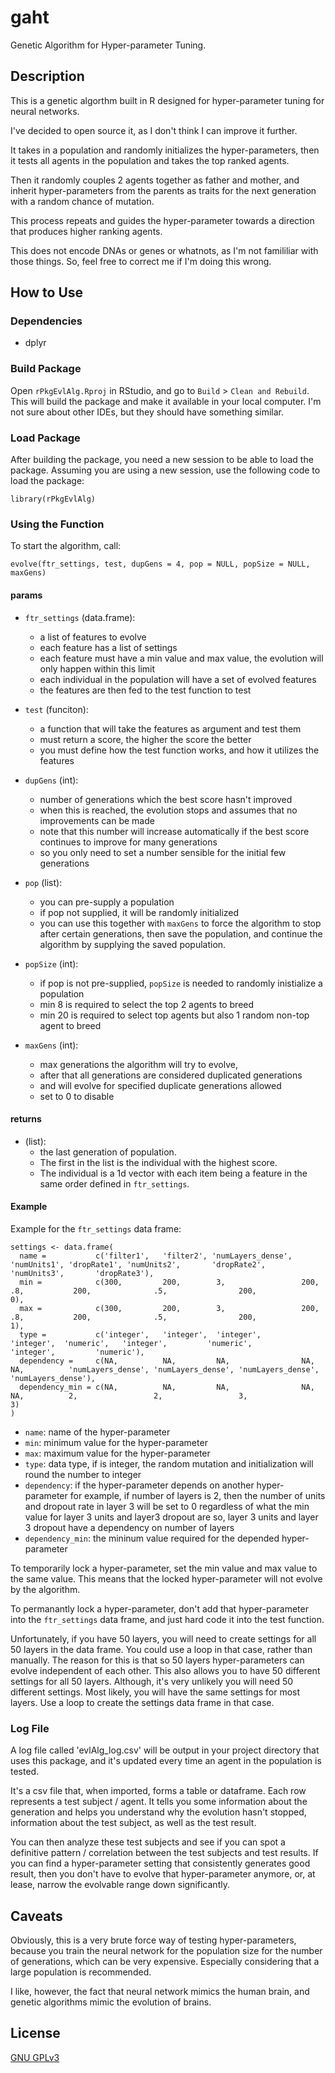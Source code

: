 # gaht
Genetic Algorithm for Hyper-parameter Tuning.

## Description
This is a genetic algorthm built in R designed for hyper-parameter tuning for neural networks.

I've decided to open source it, as I don't think I can improve it further.

It takes in a population and randomly initializes the hyper-parameters, then it tests all agents in the population and takes the top ranked agents.

Then it randomly couples 2 agents together as father and mother, and inherit hyper-parameters from the parents as traits for the next generation with a random chance of mutation.

This process repeats and guides the hyper-parameter towards a direction that produces higher ranking agents.

This does not encode DNAs or genes or whatnots, as I'm not famililiar with those things. So, feel free to correct me if I'm doing this wrong.

## How to Use
### Dependencies
- dplyr

### Build Package
Open `rPkgEvlAlg.Rproj` in RStudio, and go to `Build` > `Clean and Rebuild`. This will build the package and make it available in your local computer. I'm not sure about other IDEs, but they should have something similar.

### Load Package
After building the package, you need a new session to be able to load the package. Assuming you are using a new session, use the following code to load the package:
```
library(rPkgEvlAlg)
```

### Using the Function
To start the algorithm, call:
```
evolve(ftr_settings, test, dupGens = 4, pop = NULL, popSize = NULL, maxGens)  
```
#### params
- `ftr_settings` (data.frame):
  - a list of features to evolve
  - each feature has a list of settings
  - each feature must have a min value and max value, the evolution will only happen within this limit
  - each individual in the population will have a set of evolved features
  - the features are then fed to the test function to test
   
- `test` (funciton):
  - a function that will take the features as argument and test them
  - must return a score, the higher the score the better
  - you must define how the test function works, and how it utilizes the features
   
- `dupGens` (int):
  - number of generations which the best score hasn't improved
  - when this is reached, the evolution stops and assumes that no improvements can be made
  - note that this number will increase automatically if the best score continues to improve for many generations
  - so you only need to set a number sensible for the initial few generations
   
- `pop` (list):
  - you can pre-supply a population
  - if pop not supplied, it will be randomly initialized
  - you can use this together with `maxGens` to force the algorithm to stop after certain generations, then save the population, and continue the algorithm by supplying the saved population.
   
- `popSize` (int):
  - if pop is not pre-supplied, `popSize` is needed to randomly inistialize a population
  - min 8 is required to select the top 2 agents to breed
  - min 20 is required to select top agents but also 1 random non-top agent to breed
   
- `maxGens` (int):
  - max generations the algorithm will try to evolve,
  - after that all generations are considered duplicated generations
  - and will evolve for specified duplicate generations allowed
  - set to 0 to disable

#### returns
- (list):
  - the last generation of population.
  - The first in the list is the individual with the highest score.
  - The individual is a 1d vector with each item being a feature in the same order defined in `ftr_settings`.

#### Example
Example for the `ftr_settings` data frame:
```
settings <- data.frame(
  name =           c('filter1',   'filter2', 'numLayers_dense', 'numUnits1', 'dropRate1', 'numUnits2',       'dropRate2',       'numUnits3',       'dropRate3'),
  min =            c(300,         200,        3,                 200,        .8,           200,              .5,                200,               0),
  max =            c(300,         200,        3,                 200,        .8,           200,              .5,                200,               1),
  type =           c('integer',   'integer',  'integer',         'integer',  'numeric',   'integer',         'numeric',         'integer',         'numeric'),
  dependency =     c(NA,          NA,         NA,                NA,         NA,          'numLayers_dense', 'numLayers_dense', 'numLayers_dense', 'numLayers_dense'),
  dependency_min = c(NA,          NA,         NA,                NA,         NA,          2,                 2,                 3,                 3)
)
```
  - `name`: name of the hyper-parameter
  - `min`: minimum value for the hyper-parameter
  - `max`: maximum value for the hyper-parameter
  - `type`: data type, if is integer, the random mutation and initialization will round the number to integer
  - `dependency`: if the hyper-parameter depends on another hyper-parameter
      for example, if number of layers is 2, then the number of units and dropout rate in layer 3 will be set to 0
      regardless of what the min value for layer 3 units and layer3 dropout are
      so, layer 3 units and layer 3 dropout have a dependency on number of layers
  - `dependency_min`: the mininum value required for the depended hyper-parameter
  
  To temporarily lock a hyper-parameter, set the min value and max value to the same value. This means that the locked hyper-parameter will not evolve by the algorithm.
  
  To permanantly lock a hyper-parameter, don't add that hyper-parameter into the `ftr_settings` data frame, and just hard code it into the test function.
  
  Unfortunately, if you have 50 layers, you will need to create settings for all 50 layers in the data frame. You could use a loop in that case, rather than manually. The reason for this is that so 50 layers hyper-parameters can evolve independent of each other. This also allows you to have 50 different settings for all 50 layers. Although, it's very unlikely you will need 50 different settings. Most likely, you will have the same settings for most layers. Use a loop to create the settings data frame in that case.

### Log File
A log file called 'evlAlg_log.csv' will be output in your project directory that uses this package, and it's updated every time an agent in the population is tested.

It's a csv file that, when imported, forms a table or dataframe. Each row represents a test subject / agent. It tells you some information about the generation and helps you understand why the evolution hasn't stopped, information about the test subject, as well as the test result.

You can then analyze these test subjects and see if you can spot a definitive pattern / correlation between the test subjects and test results. If you can find a hyper-parameter setting that consistently generates good result, then you don't have to evolve that hyper-parameter anymore, or, at lease, narrow the evolvable range down significantly.

## Caveats
Obviously, this is a very brute force way of testing hyper-parameters, because you train the neural network for the population size  for the number of generations, which can be very expensive. Especially considering that a large population is recommended.

I like, however, the fact that neural network mimics the human brain, and genetic algorithms mimic the evolution of brains.

## License
[GNU GPLv3](https://choosealicense.com/licenses/gpl-3.0/)
